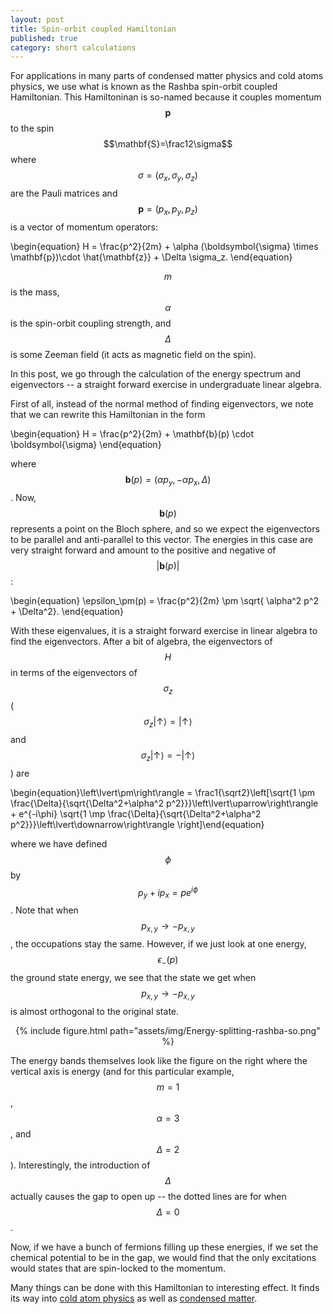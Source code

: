 ```yaml
---
layout: post
title: Spin-orbit coupled Hamiltonian
published: true
category: short calculations
---
```


For applications in many parts of condensed matter physics and cold atoms physics, we use what is known as the Rashba spin-orbit coupled Hamiltonian. This Hamiltoninan is so-named because it couples momentum $$\mathbf{p}$$
to the spin $$\mathbf{S}=\frac12\sigma$$ where $$\sigma = (\sigma_x,\sigma_y,\sigma_z)$$ are the Pauli matrices and $$\mathbf{p}=(p_x,p_y,p_z)$$ is a vector  of momentum operators:
<!--more-->

\begin{equation} H = \frac{p^2}{2m} + \alpha (\boldsymbol{\sigma} \times \mathbf{p})\cdot \hat{\mathbf{z}} + \Delta \sigma_z. \end{equation}

$$m$$ is the mass, $$\alpha$$ is the spin-orbit coupling strength, and $$\Delta$$ is some Zeeman field (it acts as magnetic field on the spin).

In this post, we go through the calculation of the energy spectrum and eigenvectors -- a straight forward exercise in undergraduate linear algebra.

First of all, instead of the normal method of finding eigenvectors, we note that we can rewrite this Hamiltonian in the form

\begin{equation} H = \frac{p^2}{2m} + \mathbf{b}(p) \cdot \boldsymbol{\sigma} \end{equation}

where $$\mathbf{b}(p) = (\alpha p_y, -\alpha p_x, \Delta)$$. Now, $$\mathbf{b}(p)$$ represents a point on the Bloch sphere, and so we expect the eigenvectors to be parallel and anti-parallel to this vector. The energies in this case are very straight forward and amount to the positive and negative of $$\lvert\mathbf{b}(p)\rvert$$:

\begin{equation} \epsilon_\pm(p) = \frac{p^2}{2m} \pm \sqrt{ \alpha^2 p^2 + \Delta^2}. \end{equation}

With these eigenvalues, it is a straight forward exercise in linear algebra to find the eigenvectors. After a bit of algebra, the eigenvectors of $$H$$ in terms of the eigenvectors of $$\sigma_z$$ ( $$\sigma_z\left\lvert\uparrow\right\rangle = \left\lvert\uparrow\right\rangle$$ and $$\sigma_z\left\lvert\uparrow\right\rangle = -\left\lvert\uparrow\right\rangle$$ ) are

\begin{equation}\left\lvert\pm\right\rangle = \frac1{\sqrt2}\left[\sqrt{1 \pm \frac{\Delta}{\sqrt{\Delta^2+\alpha^2 p^2}}}\left\lvert\uparrow\right\rangle + e^{-i\phi} \sqrt{1 \mp \frac{\Delta}{\sqrt{\Delta^2+\alpha^2 p^2}}}\left\lvert\downarrow\right\rangle \right]\end{equation}

where we have defined $$\phi$$ by $$p_y+ip_x = p e^{i\phi}$$. Note that when $$p_{x,y} \rightarrow -p_{x,y}$$, the occupations stay the same. However, if we just look at one energy, $$\epsilon_-(p)$$ the ground state energy, we see that the state we get when $$p_{x,y} \rightarrow -p_{x,y}$$ is almost orthogonal to the original state.

<div style="text-align:center">
{% include figure.html path="assets/img/Energy-splitting-rashba-so.png" %}
</div>

The energy bands themselves look like the figure on the right where the vertical axis is energy (and for this particular example, $$m=1$$, $$\alpha = 3$$, and $$\Delta=2$$). Interestingly, the introduction of $$\Delta$$ actually causes the gap to open up -- the dotted lines are for when $$\Delta=0$$.

Now, if we have a bunch of fermions filling up these energies, if we set the chemical potential to be in the gap, we would find that the only excitations would states that are spin-locked to the momentum.

Many things can be done with this Hamiltonian to interesting effect. It finds its way into [cold atom physics](http://arxiv.org/abs/1102.3945) as well as [condensed matter](http://books.google.com/books?hl=en&lr=&id=LQhcSCuzC3IC).